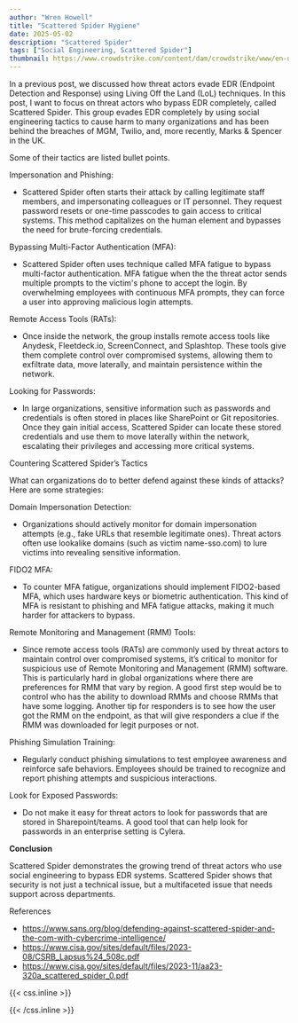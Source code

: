 ```yaml
---
author: "Wren Howell"
title: "Scattered Spider Hygiene"
date: 2025-05-02
description: "Scattered Spider"
tags: ["Social Engineering, Scattered Spider"]
thumbnail: https://www.crowdstrike.com/content/dam/crowdstrike/www/en-us/wp/2023/01/0123_01_SCATTERED-SPIDER_Blog_1060x698.jpg
---
```

In a previous post, we discussed how threat actors evade EDR (Endpoint Detection and Response) using Living Off the Land (LoL) techniques. In this post, I want to focus on threat actors who bypass EDR completely, called Scattered Spider. This group evades EDR completely by using social engineering tactics to cause harm to many organizations and has been behind the breaches of MGM, Twilio, and, more recently, Marks & Spencer in the UK. 

Some of their tactics are listed bullet points.

Impersonation and Phishing:

- Scattered Spider often starts their attack by calling legitimate staff members, and impersonating colleagues or IT personnel. They request password resets or one-time passcodes to gain access to critical systems. This method capitalizes on the human element and bypasses the need for brute-forcing credentials.

Bypassing Multi-Factor Authentication (MFA):

- Scattered Spider often uses technique called MFA fatigue to bypass multi-factor authentication. MFA fatigue when the the threat actor sends multiple prompts to the victim's phone to accept the login. By overwhelming employees with continuous MFA prompts, they can force a user into approving malicious login attempts. 

Remote Access Tools (RATs):

- Once inside the network, the group installs remote access tools like Anydesk, Fleetdeck.io, ScreenConnect, and Splashtop. These tools give them complete control over compromised systems, allowing them to exfiltrate data, move laterally, and maintain persistence within the network.

Looking for Passwords:

- In large organizations, sensitive information such as passwords and credentials is often stored in places like SharePoint or Git repositories. Once they gain initial access, Scattered Spider can locate these stored credentials and use them to move laterally within the network, escalating their privileges and accessing more critical systems.

Countering Scattered Spider’s Tactics

What can organizations do to better defend against these kinds of attacks? Here are some strategies:

Domain Impersonation Detection:

- Organizations should actively monitor for domain impersonation attempts (e.g., fake URLs that resemble legitimate ones). Threat actors often use lookalike domains (such as victim name-sso.com) to lure victims into revealing sensitive information.

FIDO2 MFA:

- To counter MFA fatigue, organizations should implement FIDO2-based MFA, which uses hardware keys or biometric authentication. This kind of MFA is resistant to phishing and MFA fatigue attacks, making it much harder for attackers to bypass.

Remote Monitoring and Management (RMM) Tools:

- Since remote access tools (RATs) are commonly used by threat actors to maintain control over compromised systems, it’s critical to monitor for suspicious use of Remote Monitoring and Management (RMM) software. This is particularly hard in global organizations where there are preferences for RMM that vary by region. A good first step would be to control who has the ability to download RMMs and choose RMMs that have some logging. Another tip for responders is to see how the user got the RMM on the endpoint, as that will give responders a clue if the RMM was downloaded for legit purposes or not. 

Phishing Simulation Training:

- Regularly conduct phishing simulations to test employee awareness and reinforce safe behaviors. Employees should be trained to recognize and report phishing attempts and suspicious interactions.

Look for Exposed Passwords:

- Do not make it easy for threat actors to look for passwords that are stored in Sharepoint/teams. A good tool that can help look for passwords in an enterprise setting is Cylera. 

**Conclusion**

Scattered Spider demonstrates the growing trend of threat actors who use social engineering to bypass EDR systems. Scattered Spider shows that security is not just a technical issue, but a multifaceted issue that needs support across departments.  


References

- https://www.sans.org/blog/defending-against-scattered-spider-and-the-com-with-cybercrime-intelligence/
- https://www.cisa.gov/sites/default/files/2023-08/CSRB_Lapsus%24_508c.pdf
- https://www.cisa.gov/sites/default/files/2023-11/aa23-320a_scattered_spider_0.pdf

{{< css.inline >}}

<style>
.emojify {
	font-family: Apple Color Emoji, Segoe UI Emoji, NotoColorEmoji, Segoe UI Symbol, Android Emoji, EmojiSymbols;
	font-size: 2rem;
	vertical-align: middle;
}
@media screen and (max-width:650px) {
  .nowrap {
    display: block;
    margin: 25px 0;
  }
}
{{ $image := $resource.Fit "600x400" }}
</style>

{{< /css.inline >}}
